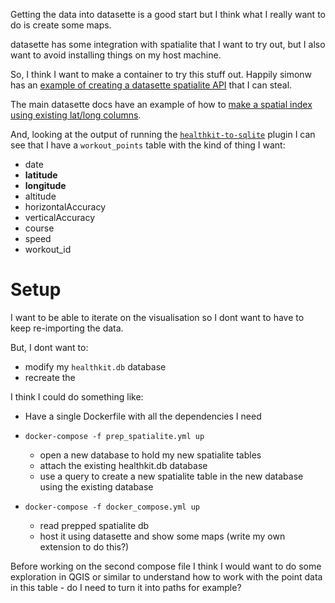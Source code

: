 Getting the data into datasette is a good start but I think what I really want to do is create some maps.

datasette has some integration with spatialite that I want to try out, but I also want to avoid installing things on my host machine.

So, I think I want to make a container to try this stuff out. Happily simonw has an [example of creating a datasette spatialite API](https://github.com/simonw/timezones-api/blob/main/Dockerfile) that I can steal.

The main datasette docs have an example of how to [make a spatial index using existing lat/long columns](https://docs.datasette.io/en/stable/spatialite.html#spatial-indexing-latitude-longitude-columns).

And, looking at the output of running the [`healthkit-to-sqlite`](https://datasette.io/tools/healthkit-to-sqlite) plugin I can see that I have a `workout_points` table with the kind of thing I want:
*  	date
*	**latitude**
*	**longitude**
*	altitude
*	horizontalAccuracy
*	verticalAccuracy
*	course
*	speed
*	workout_id

# Setup
I want to be able to iterate on the visualisation so I dont want to have to keep re-importing the data. 

But, I dont want to:
* modify my `healthkit.db` database
* recreate the 

I think I could do something like:

* Have a single Dockerfile with all the dependencies I need

* `docker-compose -f prep_spatialite.yml up`
    * open a new database to hold my new spatialite tables
    * attach the existing healthkit.db database
    * use a query to create a new spatialite table in the new database using the existing database

* `docker-compose -f docker_compose.yml up`
    * read prepped spatialite db
    * host it using datasette and show some maps (write my own extension to do this?)


Before working on the second compose file I think I would want to do some exploration in QGIS or similar to understand how to work with the point data in this table - do I need to turn it into paths for example? 
